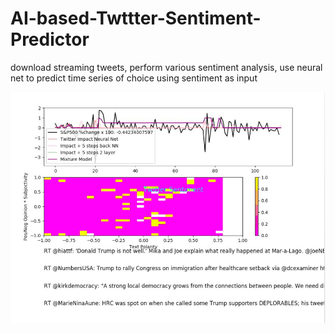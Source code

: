 # AI-based-Twttter-Sentiment-Predictor
download streaming tweets, perform various sentiment analysis, use neural net to predict time series of choice using sentiment as input

![alt text](https://github.com/ConsciousMachines/AI-based-Twttter-Sentiment-Predictor/blob/master/example%201.png)
